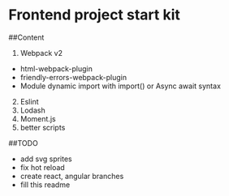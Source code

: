 Frontend project start kit
======
##Content
1. Webpack v2
  * html-webpack-plugin
  * friendly-errors-webpack-plugin
  * Module dynamic import with import() or Async await syntax
2. Eslint
3. Lodash
4. Moment.js
5. better scripts

##TODO
* add svg sprites
* fix hot reload
* create react, angular branches
* fill this readme
